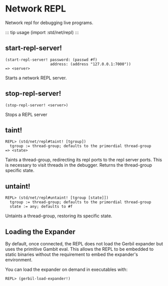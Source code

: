 # Network REPL

Network repl for debugging live programs.

::: tip usage
(import :std/net/repl)
:::

## start-repl-server!
```
(start-repl-server! password: (passwd #f)
                    address: (address "127.0.0.1:7000"))
=> <server>

```

Starts a network REPL server.

## stop-repl-server!
```
(stop-repl-server! <server>)
```

Stops a REPL server

## taint!
```
REPL> (std/net/repl#taint! [tgroup])
  tgroup := thread-group; defaults to the primordial thread-group
=> <state>
```

Taints a thread-group, redirecting its repl ports to the repl server ports.
This is necessary to visit threads in the debugger.
Returns the thread-group specific state.

## untaint!
```
REPL> (std/net/repl#untaint! [tgroup [state]])
  tgroup := thread-group; defaults to the primordial thread-group
  state := any; defaults to #f
```

Untaints a thread-group, restoring its specific state.

## Loading the Expander

By default, once connected, the REPL does not load the Gerbil expander but
uses the primitive Gambit eval. This allows the REPL to be embedded to
static binaries without the requirement to embed the expander's environment.

You can load the expander on demand in executables with:
```
REPL> (gerbil-load-expander!)
```
